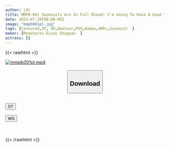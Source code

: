 ```yaml
---
author: j91
title: MMPB-001 Swimsuits Are In Full Bloom! I'm Going To Have A Good Time With My Open-minded Daughter Porori! 13 People
date: 2023-07-29T00:00:00Z
image: "mmpb001pl.jpg"
tags: [Censored,3P, 4P,Amateur,POV,Nampa,4HR+,Swimsuit	]
maker: [Momotarou Eizou Shuppan  ]
actress: []
---
```



{{< rawhtml >}}

<div class="video" data-videoid="Xx8Go6OmdKUDpQm">
    <a href="javascript:;">
        <img src="https://my.j91.asia/posts/mmpb001pl/mmpb001pl.jpg" width="WIDTH" height="HEIGHT" alt="mmpb001pl.mp4" loading="lazy">
    </a>
</div>

<script type="text/javascript" src="https://j91.asia/asset/on-demand-st.js"></script>

<br>
  <link rel="stylesheet" href="https://j91.asia/asset/bs5.css">
  
  <center>
  <button class="btn btn-primary" type="button" data-bs-toggle="collapse" data-bs-target=".multi-collapse" aria-expanded="false" aria-controls="multiCollapseExample1 multiCollapseExample2"><h2>Download</h2></button></center>
</p>
<div class="row">
  <div class="col">
    <div class="collapse multi-collapse" id="multiCollapseExample1">
      <div class="card card-body">
	      	      <br>
<div class="buttons">  
<a href="https://streamtape.to/v/Xx8Go6OmdKUDpQm"><button class="btn-hover color-3"><i class="fa fa-download"></i> ST</button></a></div>
    </div>
  </div>
</div>
  <div class="col">
    <div class="collapse multi-collapse" id="multiCollapseExample2">
      <div class="card card-body">
	      <br>
<div class="buttons">
    <a href="https://streamruby.com/rqkptsrcusoj.html"><button class="btn-hover color-9"><i class="fa fa-download"></i> WS</button></a></div>
<br><br>
      </div>
    </div>
  </div>
</div>

{{< /rawhtml >}}
